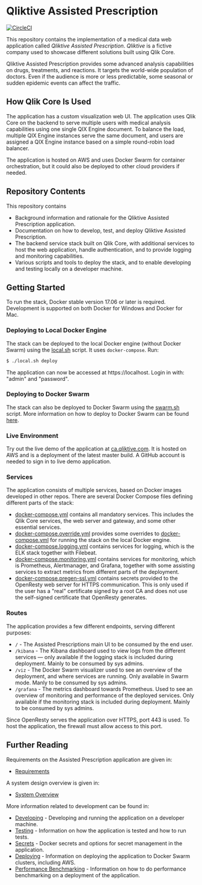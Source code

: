 # Qliktive Assisted Prescription

[![CircleCI](https://circleci.com/gh/qlik-ea/qliktive-custom-analytics.svg?style=svg&circle-token=087152b4808d5373a8dcbbe82c2ff352e463a3a2)](https://circleci.com/gh/qlik-ea/qliktive-custom-analytics)

This repository contains the implementation of a medical data web application called _Qliktive Assisted Prescription_.
_Qliktive_ is a fictive company used to showcase different solutions built using Qlik Core.

Qliktive Assisted Prescription provides some advanced analysis capabilities on drugs, treatments, and reactions.
It targets the world-wide population of doctors. Even if the audience is more or less predictable, some seasonal or
sudden epidemic events can affect the traffic.

## How Qlik Core Is Used

The application has a custom visualization web UI. The application uses Qlik Core on the backend to
serve multiple users with medical analysis capabilities using one single QIX Engine document. To balance the load,
multiple QIX Engine instances serve the same document, and users are assigned a QIX Engine instance based on a simple round-robin load balancer.

The application is hosted on AWS and uses Docker Swarm for container orchestration, but it could also be deployed to
other cloud providers if needed.

## Repository Contents

This repository contains

- Background information and rationale for the Qliktive Assisted Prescription application.
- Documentation on how to develop, test, and deploy Qliktive Assisted Prescription.
- The backend service stack built on Qlik Core, with additional services to host the web application, handle
  authentication, and to provide logging and monitoring capabilities.
- Various scripts and tools to deploy the stack, and to enable developing and testing locally on a developer
  machine.

## Getting Started

To run the stack, Docker stable version 17.06 or later is required. Development is supported on both Docker for
Windows and Docker for Mac.

### Deploying to Local Docker Engine

The stack can be deployed to the local Docker engine (without Docker Swarm) using the [local.sh](./local.sh) script.
It uses `docker-compose`. Run:

```sh
$ ./local.sh deploy
```

The application can now be accessed at https://localhost. Login in with: "admin" and "password".

### Deploying to Docker Swarm

The stack can also be deployed to Docker Swarm using the [swarm.sh](./swarm.sh) script. More information on how to
deploy to Docker Swarm can be found [here](./docs/deploying-swarm.md).

### Live Environment

Try out the live demo of the application at [ca.qliktive.com](https://ca.qliktive.com/). It is hosted on AWS and is a
deployment of the latest master build. A GitHub account is needed to sign in to live demo application.

### Services

The application consists of multiple services, based on Docker images developed in other repos. There are several
Docker Compose files defining different parts of the stack:

- [docker-compose.yml](./docker-compose.yml) contains all mandatory services. This includes the Qlik Core services,
  the web server and gateway, and some other essential services.
- [docker-compose.override.yml](./docker-compose.override.yml) provides some overrides to
  [docker-compose.yml](./docker-compose.yml) for running the stack on the local Docker engine.
- [docker-compose.logging.yml](./docker-compose.logging.yml) contains services for logging, which is the ELK stack
  together with Filebeat.
- [docker-compose.monitoring.yml](./docker-compose.monitoring.yml) contains services for monitoring, which is
  Prometheus, Alertmanager, and Grafana, together with some assisting services to extract metrics from different parts
  of the deployment.
- [docker-compose.pregen-ssl.yml](./docker-compose.pregen-ssl.yml) contains secrets provided to the OpenResty web server
  for HTTPS communication. This is only used if the user has a "real" certificate signed by a root CA and does not use
  the self-signed certificate that OpenResty generates.

### Routes

The application provides a few different endpoints, serving different purposes:

- `/` - The Assisted Prescriptions main UI to be consumed by the end user.
- `/kibana` - The Kibana dashboard used to view logs from the different services — only available if the logging
  stack is included during deployment. Mainly to be consumed by sys admins.
- `/viz` - The Docker Swarm visualizer used to see an overview of the deployment, and where services are running.
  Only available in Swarm mode. Manly to be consumed by sys admins.
- `/grafana` - The metrics dashboard towards Prometheus. Used to see an overview of monitoring and performance of the
  deployed services. Only available if the monitoring stack is included during deployment. Mainly to be consumed by sys
  admins.

Since OpenResty serves the application over HTTPS, port 443 is used. To host the application, the firewall must allow
access to this port.

## Further Reading

Requirements on the Assisted Prescription application are given in:

- [Requirements](./docs/requirements.md)

A system design overview is given in:

- [System Overview](./docs/system-design/system-overview.md)

More information related to development can be found in:

- [Developing](./docs/developing.md) - Developing and running the application on a developer machine.
- [Testing](./docs/testing.md) - Information on how the application is tested and how to run tests.
- [Secrets](./docs/secrets.md) - Docker secrets and options for secret management in the application.
- [Deploying](./docs/deploying-swarm.md) - Information on deploying the application to Docker Swarm clusters,
  including AWS.
- [Performance Benchmarking](./docs/performance-benchmarking.md) - Information on how to do performance benchmarking on
  a deployment of the application.
